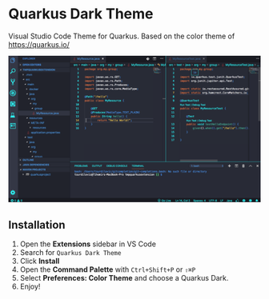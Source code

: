 # Quarkus Dark Theme

Visual Studio Code Theme for Quarkus.
Based on the color theme of https://quarkus.io/

![Theme preview](https://github.com/tsurdilo/theme-quarkus-dark/raw/master/resources/themescreenshot.png)

## Installation

1. Open the **Extensions** sidebar in VS Code
2. Search for `Quarkus Dark Theme`
3. Click **Install**
4. Open the **Command Palette** with `Ctrl+Shift+P` or `⇧⌘P`
5. Select **Preferences: Color Theme** and choose a Quarkus Dark.
6. Enjoy!
